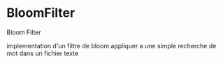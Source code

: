 # BloomFilter
Bloom Filter

implementation d'un filtre de bloom appliquer a une simple recherche de mot dans un fichier texte
